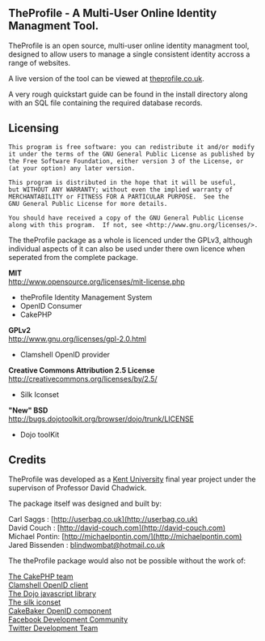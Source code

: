 TheProfile - A Multi-User Online Identity Managment Tool.
---------------------

TheProfile is an open source, multi-user online identity managment tool, designed to 
allow users to manage a single consistent identity accross a range of websites.

A live version of the tool can be viewed at [theprofile.co.uk](http://theprofile.co.uk).

A very rough quickstart guide can be found in the install directory along with an SQL file containing the required database records.

Licensing
---------------------
    This program is free software: you can redistribute it and/or modify
    it under the terms of the GNU General Public License as published by
    the Free Software Foundation, either version 3 of the License, or
    (at your option) any later version.

    This program is distributed in the hope that it will be useful,
    but WITHOUT ANY WARRANTY; without even the implied warranty of
    MERCHANTABILITY or FITNESS FOR A PARTICULAR PURPOSE.  See the
    GNU General Public License for more details.

    You should have received a copy of the GNU General Public License
    along with this program.  If not, see <http://www.gnu.org/licenses/>.

The theProfile package as a whole is licenced under the GPLv3, 
although individual aspects of it can also be used under there own licence when seperated from the complete package.

**MIT**    
http://www.opensource.org/licenses/mit-license.php

* theProfile Identity Management System	
* OpenID Consumer			
* CakePHP 			

**GPLv2**    
http://www.gnu.org/licenses/gpl-2.0.html

* Clamshell OpenID provider 		

**Creative Commons Attribution 2.5 License**    
http://creativecommons.org/licenses/by/2.5/

* Silk Iconset 				

**"New" BSD**    
http://bugs.dojotoolkit.org/browser/dojo/trunk/LICENSE

* Dojo toolKit				

Credits
---------------------
TheProfile was developed as a [Kent University](http://www.kent.ac.uk/) final year project under the supervison of Professor David Chadwick.

The package itself was designed and built by:

Carl Saggs : [http://userbag.co.uk](http://userbag.co.uk)    
David Couch : [http://david-couch.com](http://david-couch.com)    
Michael Pontin: [http://michaelpontin.com/](http://michaelpontin.com)    
Jared Bissenden : [blindwombat@hotmail.co.uk](mailto:blindwombat@hotmail.co.uk)

The theProfile package would also not be possible without the work of:

[The CakePHP team](http://www.cakephp.org/)   
[Clamshell OpenID client](http://wiki.guruj.net/Clamshell!Home)   
[The Dojo javascript library](http://dojotoolkit.org/)   
[The silk iconset](http://www.famfamfam.com/lab/icons/silk/)   
[CakeBaker OpenID component](http://code.42dh.com/openid/)    
[Facebook Development Community](http://www.facebook.com/developers)    
[Twitter Development Team](http://dev.twitter.com/)    
